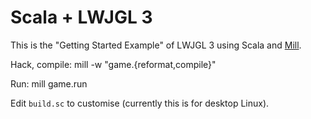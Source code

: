 # Scala + LWJGL 3

This is the "Getting Started Example" of LWJGL 3 using Scala and
[Mill](https://github.com/lihaoyi/mill).

Hack, compile: 
    mill -w "game.{reformat,compile}"

Run: 
    mill game.run

Edit `build.sc` to customise (currently this is for desktop Linux).

